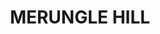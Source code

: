 ---
lastmod: '2025-04-06T06:05:20+00:00'
latitude: -34.489867
layout: suburb
longitude: 146.373471
postcode: '2705'
state: NSW
title: MERUNGLE HILL
url: /nsw/merungle-hill/
---